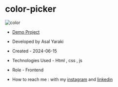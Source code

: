 # color-picker

![color](https://github.com/asalyaraki/color-picker/assets/155806762/b7fb689b-4f80-4464-84b4-8f6a2f97fe7f)

- [Demo Project](https://asalyaraki.github.io/color-picker/)

- Developed by Asal Yaraki

- Created - 2024-06-15

- Technologies Used - Html , css , js

- Role - Frontend

- How to reach me : with my [instagram](https://www.instagram.com/asal_yaraki_web?igsh=MXJl3ZQ==) and [linkedin](https://www.linkedin.com/in/asal-yaraki-9a5a5b2b3)
